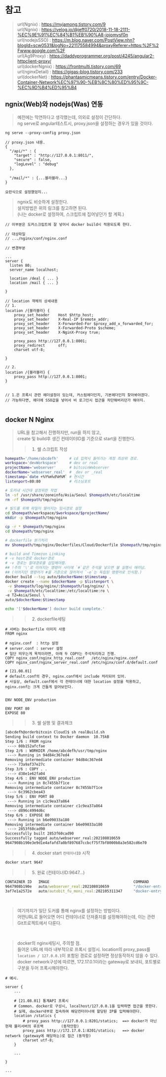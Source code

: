 # 참고 
> url(Ngnix) : https://myjamong.tistory.com/9 <br/>
> url(Ngnix) : https://velog.io/@jeff0720/2018-11-18-2111-%EC%9E%91%EC%84%B1%EB%90%A8-iojomvsf0n <br/>
> url(nodejsSSO) : https://m.blog.naver.com/PostView.nhn?blogId=scw0531&logNo=221175584994&proxyReferer=https:%2F%2Fwww.google.com%2F <br/>
> url(Ag9Proxy) : https://daddyprogrammer.org/post/4245/angular2-httpclient-proxy/ <br/>
> url(dockerNgnix) : https://frontmulti.tistory.com/69 <br/>
> url(nginxDetail) : https://gigas-blog.tistory.com/233 <br/>
> url(dockerNet)   : https://phantasmicmeans.tistory.com/entry/Docker-Container-Network%EC%97%90-%EB%8C%80%ED%95%9C-%EC%9D%B4%ED%95%B4 <br/>
## ngnix(Web)와 nodejs(Was) 연동
> 예전에는 막연하다고 생각했는데, 의외로 설정이 간단하다. <br/>
> ng serve로 angular테스트시, proxy.json을 설정하는 경우가 있을 것이다. <br/>

```
ng serve --proxy-config proxy.json

// proxy.json 내용.
{
  "/api/*" : {
    "target" : "http://127.0.0.1:8011/",
    "secure" : false,
    "logLevel" : "debug"
  },
  
  "/mail/*" : {...블라블라...}
}

요런식으로 설정했었지...

```

> ngnix도 비슷하게 설정한다. <br/>
> 설치방법은 위의 링크를 참고하면 된다. <br/>
> (나는 docker로 설정하여, 스크립트에 집어넣던가 할 계획.) <br/>

```
// 이부분은 도커스크립트에 잘 넣어서 docker build시 적용되도록 한다.

// 대상파일
// .../nginx/conf/nginx.conf

// 변경부분

...
server {
  listen 80;
  server_name localhost;
  
  location /deal { ... }
  location /mail { ... }

}

// location 객체의 상세내용
// 1.
location /{블라블라} {
    proxy_set_header    Host $http_host;
    proxy_set_header    X-Real-IP $remote_addr;
    proxy_set_header    X-Forwarded-For $proxy_add_x_forwarded_for;
    proxy_set_header    X-Forwarded-Proto $scheme;
    proxy_set_header    X-NginX-Proxy true;

    proxy_pass http://127.0.0.1:8001;
    proxy_redirect      off;
    charset utf-8;

}

// 2. 
location /{블라블라} {
    proxy_pass http://127.0.0.1:8001;
}


// 1.은 프록시 관련 헤더설정이 있는데, 커스텀헤더인지, 기본헤더인지 찾아봐야겠다.
// 가능하다면, 헤더에 SSO값을 넣어서 비 로그인시 접근을 차단해버리던가 해야지.


```


## docker N Nginx
> URL을 참고해서 진행하지만, run을 하지 않고, <br/>
> create 및 build후 생긴 컨테이터ID를 기준으로 start을 진행한다.
>> 1. 쉘 스크립트 작성
```bash
homepath='/home/abcdefh'     # cd 입력시 들어가는 계정 최상위 경로.
workspace='devWorkspace'     # dev or real
projectName='webserver'      # bitcoinWebserver
dockerName='webserver_real'  # _dev or _real
timestamp=`date +%Y%m%d%H%M` # 현시간
listenport=80:80             # 리스닝포트

# 도커내 시간대 설정위한 작업
ln -sf /usr/share/zoneinfo/Asia/Seoul $homepath/etc/localtime
rm -rf $homepath/tmp/nginx

# 빌드를 위해 파일이 떨어지는 임시경로 설정
cd $homepath/workspace/$workspace/$projectName/
mkdir -p $homepath/tmp/nginx

cp -r * $homepath/tmp/nginx
cd $homepath/tmp/nginx

# dockerfile 분기처리
mv $homepath/tmp/nginx/Dockerfiles/Cloud/Dockerfile $homepath/tmp/nginx/Dockerfile

# build and Timezon Linking
# -v host경로 docker경로
# -v 경로는 절대경로를 삽입해야함.
## !주의 '\'로 이어지는 명령어 사이에 `#`같은 주석을 넣으면 쉘 실행시 에러남.
## (이어지던 명령어가 #을 기준으로 끊어져서 `-e`는 독립된 명령어로 인식함.)
docker build --tag auto/$dockerName:$timestamp .
docker create --name $dockerName -p $listenport \
 -v $homepath/log/nginx/:$homepath/log/nginx/ \
 -v $homepath/etc/localtime:/etc/localtime:ro \
-e TZ=Asia/Seoul \
auto/$dockerName:$timestamp 

echo '['$dockerName'] docker build complete.'
```

>> 2. dockerfile세팅
```docker
# 서버는 Dockerfile 이미지 사용
FROM nginx

# nginx.conf  : http 설정
# server.conf : server 설정
# 일단 띄우는게 목적이라면, 아래 두 COPY는 주석처리하고 진행.
COPY nginx_conf/nginx_http_real.conf   /etc/nginx/nginx.conf
COPY nginx_conf/nginx_server_real.conf /etc/nginx/conf.d/default.conf

# [21.08.01]
# default.conf의 경우, nginx.conf에서 include 처리되어 있어. 
# 사실상, default.conf에서 각 컨테이너에 대한 location 설정을 적용하고, nginx.conf는 크게 건들게 없어보인다.


ENV NODE_ENV production

ENV PORT 80
EXPOSE 80
```
>> 3. 쉘 실행 및 결과체크
```bash
[abcdefh@orderbitcoin Cloud]$ sh realBuild.sh
Sending build context to Docker daemon  10.75kB
Step 1/6 : FROM nginx
 ---> 08b152afcfae
Step 2/6 : WORKDIR /home/abcdefh/usr/tmp/nginx
 ---> Running in 94d84c367ed4
Removing intermediate container 94d84c367ed4
 ---> 73a9af37e27c
Step 3/6 : COPY . .
 ---> d38e1e62fa04
Step 4/6 : ENV NODE_ENV production
 ---> Running in 8c7455b7f1ce
Removing intermediate container 8c7455b7f1ce
 ---> 6c3962cbea43
Step 5/6 : ENV PORT 80
 ---> Running in c1c9ea37a864
Removing intermediate container c1c9ea37a864
 ---> d896c4994d6c
Step 6/6 : EXPOSE 80
 ---> Running in b6e09033a180
Removing intermediate container b6e09033a180
 ---> 2853f60cad90
Successfully built 2853f60cad90
Successfully tagged auto/webserver_real:202108010659
9647908b190e3e9d1e4afafd7a0bf897687ccbcf75f7bf8000b8a3e582cd6e70
```
>> 4. docker start `컨테이너ID` 시작
```cmd
docker start 9647 
```
>> 5. 완료 (컨테이너ID:9647...)
```cmd
CONTAINER ID   IMAGE                                      COMMAND                  CREATED          STATUS             PORTS                            NAMES
9647908b190e   auto/webserver_real:202108010659           "/docker-entrypoint.…"   23 seconds ago   Up 4 seconds       0.0.0.0:80->80/tcp        webserver_real
3af7e1a2572e   auto/autobit_fu_moni_real:202105311347     "docker-entrypoint.s…"   2 months ago     Up 2 days          0.0.0.0:9999->9999/tcp    autobit_fu_moni_real
```
<br/>

> 여기까지가 일단 도커를 통해 nginx를 설정하는 방법이다. <br/>
> 어떤URL로 들어오면 어디 컨테이너로 던져줄지를 설정해야하는데, 이는 관련 Git프로젝트에서 다룬다. <br/>

<br/>

> docker의 nginx세팅시, 주의할 점.  
> 들어온 URL에 따라 내부적으로 프록시 설정시. location의 proxy_pass를 `location / 127.0.0.1`이 포함된 경로로 설정하면 정상동작하지 않을 수 있다.  
> docker network구성에 따르면, 172.17.0.1이라는 gateway로 보내되, 포트별로 구분을 두어 프록시해야한다.  

```
# 예시.

server {
    ...
    
    # [21.08.01] 통계API 프록시
    # Common. docker로 구성시, localhost/127.0.0.1을 입력하면 접근을 못한다.
    # 실제, docker내부로 접속하여 해당컨터이너에 할당된 IP를 입력해야한다.
    location /statics {
        # proxy_pass http://127.0.0.1:8201/statics;  ==> docker가 아닌 현재 물리서버의 루프백        (동작안함)
        proxy_pass http://172.17.0.1:8201/statics;   ==> docker network (gateway에 해당하는)로 접근 (동작함)
        charset utf-8;
    }
    
    ...
    
}
    
...



